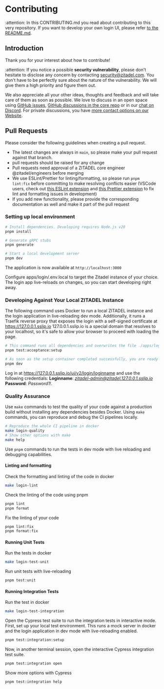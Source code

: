 # Contributing

:attention: In this CONTRIBUTING.md you read about contributing to this very repository.
If you want to develop your own login UI, please refer [to the README.md](./README.md).

## Introduction

Thank you for your interest about how to contribute!

:attention: If you notice a possible **security vulnerability**, please don't hesitate to disclose any concern by contacting [security@zitadel.com](mailto:security@zitadel.com).
You don't have to be perfectly sure about the nature of the vulnerability.
We will give them a high priority and figure them out.

We also appreciate all your other ideas, thoughts and feedback and will take care of them as soon as possible.
We love to discuss in an open space using [GitHub issues](https://github.com/zitadel/typescript/issues),
[GitHub discussions in the core repo](https://github.com/zitadel/zitadel/discussions)
or in our [chat on Discord](https://zitadel.com/chat).
For private discussions,
you have [more contact options on our Website](https://zitadel.com/contact).

## Pull Requests

Please consider the following guidelines when creating a pull request.

- The latest changes are always in `main`, so please make your pull request against that branch.
- pull requests should be raised for any change
- Pull requests need approval of a ZITADEL core engineer @zitadel/engineers before merging
- We use ESLint/Prettier for linting/formatting, so please run `pnpm lint:fix` before committing to make resolving conflicts easier (VSCode users, check out [this ESLint extension](https://marketplace.visualstudio.com/items?itemName=dbaeumer.vscode-eslint) and [this Prettier extension](https://marketplace.visualstudio.com/items?itemName=esbenp.prettier-vscode) to fix lint and formatting issues in development)
- If you add new functionality, please provide the corresponding documentation as well and make it part of the pull request

### Setting up local environment

```sh
# Install dependencies. Developing requires Node.js v20
pnpm install

# Generate gRPC stubs
pnpm generate

# Start a local development server
pnpm dev
```

The application is now available at `http://localhost:3000`

Configure apps/login/.env.local to target the Zitadel instance of your choice.
The login app live-reloads on changes, so you can start developing right away.

### Developing Against Your Local ZITADEL Instance

The following command uses Docker to run a local ZITADEL instance and the login application in live-reloading dev mode.
Additionally, it runs a Traefik reverse proxy that exposes the login with a self-signed certificate at https://127.0.0.1.sslip.io
127.0.0.1.sslip.io is a special domain that resolves to your localhost, so it's safe to allow your browser to proceed with loading the page.

```sh
# This command runs all dependencies and overwrites the file ./apps/login/.env.test.local.
pnpm test:acceptance:setup

# As soon as the setup container completed successfully, you are ready to run the login application in live-reloading dev mode
pnpm dev
```

Log in at https://127.0.0.1.sslip.io/ui/v2/login/loginname and use the following credentials:
**Loginname**: *zitadel-admin@zitadel.127.0.0.1.sslip.io*
**Password**: *Password1!*.

### Quality Assurance

Use `make` commands to test the quality of your code against a production build without installing any dependencies besides Docker.
Using `make` commands, you can reproduce and debug the CI pipelines locally.

```sh
# Reproduce the whole CI pipeline in docker
make login-quality
# Show other options with make
make help
```

Use `pnpm` commands to run the tests in dev mode with live reloading and debugging capabilities.

#### Linting and formatting

Check the formatting and linting of the code in docker

```sh
make login-lint
```

Check the linting of the code using pnpm

```sh
pnpm lint
pnpm format
```

Fix the linting of your code

```sh
pnpm lint:fix
pnpm format:fix
```

#### Running Unit Tests

Run the tests in docker

```sh
make login-test-unit
```

Run unit tests with live-reloading

```sh
pnpm test:unit
```

#### Running Integration Tests

Run the test in docker

```sh
make login-test-integration
```

Open the Cypress test suite to run the integration tests in interactive mode.
First, set up your local test environment.
This runs a mock server in docker and the login application in dev mode with live-reloading enabled.

```sh
pnpm test:integration:setup
```

Now, in another terminal session, open the interactive Cypress integration test suite.

```sh
pnpm test:integration open
```

Show more options with Cypress

```sh
pnpm test:integration help
```
